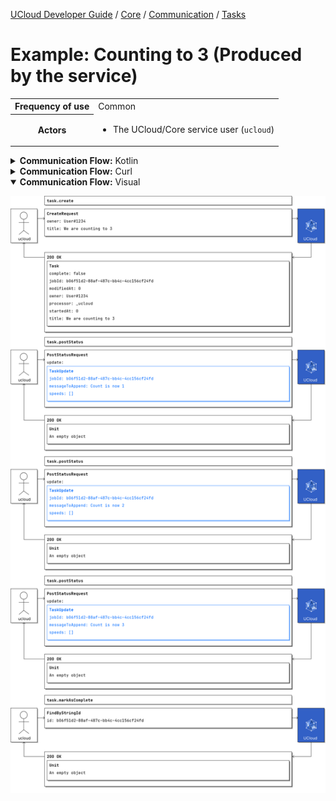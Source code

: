 [UCloud Developer Guide](/docs/developer-guide/README.md) / [Core](/docs/developer-guide/core/README.md) / [Communication](/docs/developer-guide/core/communication/README.md) / [Tasks](/docs/developer-guide/core/communication/tasks.md)

# Example: Counting to 3 (Produced by the service)

<table>
<tr><th>Frequency of use</th><td>Common</td></tr>
<tr>
<th>Actors</th>
<td><ul>
<li>The UCloud/Core service user (<code>ucloud</code>)</li>
</ul></td>
</tr>
</table>
<details>
<summary>
<b>Communication Flow:</b> Kotlin
</summary>

```kotlin
Tasks.create.call(
    CreateRequest(
        initialStatus = null, 
        owner = "User#1234", 
        title = "We are counting to 3", 
    ),
    ucloud
).orThrow()

/*
Task(
    complete = false, 
    jobId = "b06f51d2-88af-487c-bb4c-4cc156cf24fd", 
    modifiedAt = 0, 
    owner = "User#1234", 
    processor = "_ucloud", 
    startedAt = 0, 
    status = null, 
    title = "We are counting to 3", 
)
*/
Tasks.postStatus.call(
    PostStatusRequest(
        update = TaskUpdate(
            complete = false, 
            jobId = "b06f51d2-88af-487c-bb4c-4cc156cf24fd", 
            messageToAppend = "Count is now 1", 
            newStatus = null, 
            newTitle = null, 
            progress = null, 
            speeds = emptyList(), 
        ), 
    ),
    ucloud
).orThrow()

/*
Unit
*/
Tasks.postStatus.call(
    PostStatusRequest(
        update = TaskUpdate(
            complete = false, 
            jobId = "b06f51d2-88af-487c-bb4c-4cc156cf24fd", 
            messageToAppend = "Count is now 2", 
            newStatus = null, 
            newTitle = null, 
            progress = null, 
            speeds = emptyList(), 
        ), 
    ),
    ucloud
).orThrow()

/*
Unit
*/
Tasks.postStatus.call(
    PostStatusRequest(
        update = TaskUpdate(
            complete = false, 
            jobId = "b06f51d2-88af-487c-bb4c-4cc156cf24fd", 
            messageToAppend = "Count is now 3", 
            newStatus = null, 
            newTitle = null, 
            progress = null, 
            speeds = emptyList(), 
        ), 
    ),
    ucloud
).orThrow()

/*
Unit
*/
Tasks.markAsComplete.call(
    FindByStringId(
        id = "b06f51d2-88af-487c-bb4c-4cc156cf24fd", 
    ),
    ucloud
).orThrow()

/*
Unit
*/
```


</details>

<details>
<summary>
<b>Communication Flow:</b> Curl
</summary>

```bash
# ------------------------------------------------------------------------------------------------------
# $host is the UCloud instance to contact. Example: 'http://localhost:8080' or 'https://cloud.sdu.dk'
# $accessToken is a valid access-token issued by UCloud
# ------------------------------------------------------------------------------------------------------

# Authenticated as ucloud
curl -XPUT -H "Authorization: Bearer $accessToken" -H "Content-Type: content-type: application/json; charset=utf-8" "$host/api/tasks" -d '{
    "title": "We are counting to 3",
    "owner": "User#1234",
    "initialStatus": null
}'


# {
#     "jobId": "b06f51d2-88af-487c-bb4c-4cc156cf24fd",
#     "owner": "User#1234",
#     "processor": "_ucloud",
#     "title": "We are counting to 3",
#     "status": null,
#     "complete": false,
#     "startedAt": 0,
#     "modifiedAt": 0
# }

curl -XPOST -H "Authorization: Bearer $accessToken" -H "Content-Type: content-type: application/json; charset=utf-8" "$host/api/tasks/postStatus" -d '{
    "update": {
        "jobId": "b06f51d2-88af-487c-bb4c-4cc156cf24fd",
        "newTitle": null,
        "speeds": [
        ],
        "progress": null,
        "complete": false,
        "messageToAppend": "Count is now 1",
        "newStatus": null
    }
}'


# {
# }

curl -XPOST -H "Authorization: Bearer $accessToken" -H "Content-Type: content-type: application/json; charset=utf-8" "$host/api/tasks/postStatus" -d '{
    "update": {
        "jobId": "b06f51d2-88af-487c-bb4c-4cc156cf24fd",
        "newTitle": null,
        "speeds": [
        ],
        "progress": null,
        "complete": false,
        "messageToAppend": "Count is now 2",
        "newStatus": null
    }
}'


# {
# }

curl -XPOST -H "Authorization: Bearer $accessToken" -H "Content-Type: content-type: application/json; charset=utf-8" "$host/api/tasks/postStatus" -d '{
    "update": {
        "jobId": "b06f51d2-88af-487c-bb4c-4cc156cf24fd",
        "newTitle": null,
        "speeds": [
        ],
        "progress": null,
        "complete": false,
        "messageToAppend": "Count is now 3",
        "newStatus": null
    }
}'


# {
# }

curl -XPOST -H "Authorization: Bearer $accessToken" -H "Content-Type: content-type: application/json; charset=utf-8" "$host/api/tasks/markAsComplete" -d '{
    "id": "b06f51d2-88af-487c-bb4c-4cc156cf24fd"
}'


# {
# }

```


</details>

<details open>
<summary>
<b>Communication Flow:</b> Visual
</summary>

![](/docs/diagrams/task_counting-task.png)

</details>


